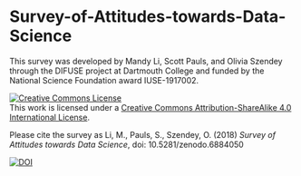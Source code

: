 # Survey-of-Attitudes-towards-Data-Science

This survey was developed by Mandy Li, Scott Pauls, and Olivia Szendey through the DIFUSE project at Dartmouth College and funded by the National Science Foundation award IUSE-1917002.

<a rel="license" href="http://creativecommons.org/licenses/by-sa/4.0/"><img alt="Creative Commons License" style="border-width:0" src="https://i.creativecommons.org/l/by-sa/4.0/88x31.png" /></a><br />This work is licensed under a <a rel="license" href="http://creativecommons.org/licenses/by-sa/4.0/">Creative Commons Attribution-ShareAlike 4.0 International License</a>.

Please cite the survey as 
Li, M., Pauls, S., Szendey, O. (2018) *Survey of Attitudes towards Data Science*, doi: 10.5281/zenodo.6884050

[![DOI](https://zenodo.org/badge/516747978.svg)](https://zenodo.org/badge/latestdoi/516747978)
